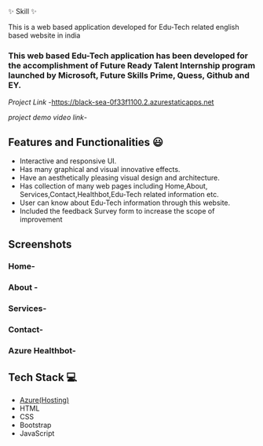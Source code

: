  ✨ Skill  ✨

This is a web based application developed for Edu-Tech related english based website in india

### This web based Edu-Tech application has been developed for the accomplishment of Future Ready Talent Internship program launched by Microsoft, Future Skills Prime, Quess, Github and EY.


*Project Link* -https://black-sea-0f33f1100.2.azurestaticapps.net

*project demo video link*-


## Features and Functionalities 😃

- Interactive and responsive UI.
- Has many graphical and visual innovative effects.
- Have an aesthetically pleasing visual design and architecture.
- Has collection of many web pages including Home,About, Services,Contact,Healthbot,Edu-Tech related information etc.
- User can know about Edu-Tech information through this website.
- Included the feedback Survey form to increase the scope of improvement 

## Screenshots



### Home-

   

### About -



### Services-



### Contact-



### Azure Healthbot-

 





## Tech Stack 💻

- [Azure(Hosting)](https://azure.microsoft.com/en-in/features/azure-portal/)
- HTML
- CSS
- Bootstrap
- JavaScript
